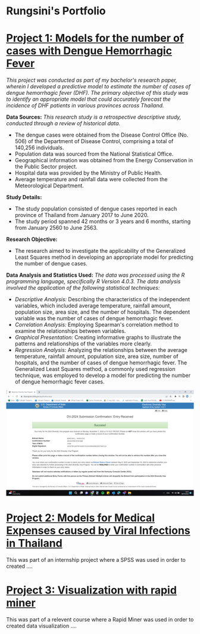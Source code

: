 # Rungsini's Portfolio

# [Project 1: Models for the number of cases with Dengue Hemorrhagic Fever](hyperlink)

*This project was conducted as part of my bachelor's research paper, wherein I developed a predictive model to estimate the number of cases of dengue hemorrhagic fever (DHF). The primary objective of this study was to identify an appropriate model that could accurately forecast the incidence of DHF patients in various provinces across Thailand.*

**Data Sources:**
*This research study is a retrospective descriptive study, conducted through a review of historical data.*
- The dengue cases were obtained from the Disease Control Office (No. 506) of the Department of Disease Control, comprising a total of 140,256 individuals.
- Population data was sourced from the National Statistical Office.
- Geographical information was obtained from the Energy Conservation in the Public Sector project.
- Hospital data was provided by the Ministry of Public Health.
- Average temperature and rainfall data were collected from the Meteorological Department.

**Study Details:**
- The study population consisted of dengue cases reported in each province of Thailand from January 2017 to June 2020.
- The study period spanned 42 months or 3 years and 6 months, starting from January 2560 to June 2563.

**Research Objective:**
- The research aimed to investigate the applicability of the Generalized Least Squares method in developing an appropriate model for predicting the number of dengue cases.

**Data Analysis and Statistics Used:**
*The data was processed using the R programming language, specifically R Version 4.0.3. The data analysis involved the application of the following statistical techniques:*
- *Descriptive Analysis:* Describing the characteristics of the independent variables, which included average temperature, rainfall amount, population size, area size, and the number of hospitals. The dependent variable was the number of cases of dengue hemorrhagic fever.
- *Correlation Analysis:* Employing Spearman's correlation method to examine the relationships between variables.
- *Graphical Presentation:* Creating informative graphs to illustrate the patterns and relationships of the variables more clearly.
- *Regression Analysis:* Analyzing the relationships between the average temperature, rainfall amount, population size, area size, number of hospitals, and the number of cases of dengue hemorrhagic fever. The Generalized Least Squares method, a commonly used regression technique, was employed to develop a model for predicting the number of dengue hemorrhagic fever cases.





![pic1](dv-2024.png)

# [Project 2: Models for Medical Expenses caused by Viral Infections in Thailand](hyperlink)

This was part of an internship project where a SPSS was used in order to created ....

# [Project 3: Visualization with rapid miner](hyperlink)

This was part of a relevent course where a Rapid Miner was used in order to created data visualization ....
